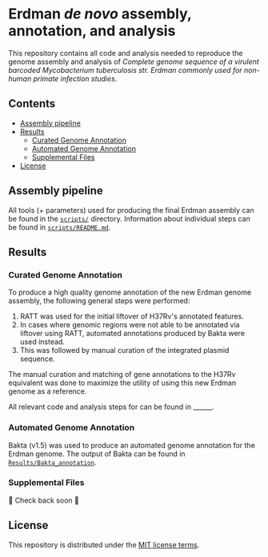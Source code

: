 # Erdman *de novo* assembly, annotation, and analysis
This repository contains all code and analysis needed to reproduce the genome assembly and analysis of  *Complete genome sequence of a virulent barcoded Mycobacterium tuberculosis str. Erdman commonly used for non-human primate infection studies*. <br>

## Contents
- [Assembly pipeline](#assembly-pipeline)
- [Results](#Results)
  - [Curated Genome Annotation](#curated-genome-annotation)
  - [Automated Genome Annotation](#automated-genome-annotation)
  - [Supplemental Files](#supplemental-files)
- [License](#license)

## Assembly pipeline
All tools (+ parameters) used for producing the final Erdman assembly can be found in the [`scripts/`](scripts/) directory.
Information about individual steps can be found in [`scripts/README.md`](scripts/README.md).

## Results

### Curated Genome Annotation

To produce a high quality genome annotation of the new Erdman genome assembly, the following general steps were performed:

1) RATT was used for the initial liftover of H37Rv's annotated features.
2) In cases where genomic regions were not able to be annotated via liftover using RATT, automated annotations produced by Bakta were used instead.
3) This was followed by manual curation of the integrated plasmid sequence. 

The manual curation and matching of gene annotations to the H37Rv equivalent was done to maximize the utility of using this new Erdman genome as a reference.

All relevant code and analysis steps for can be found in ______.


### Automated Genome Annotation

Bakta (v1.5) was used to produce an automated genome annotation for the Erdman genome.
The output of Bakta can be found in [`Results/Bakta_annotation`](Results/Bakta_annotation).

### Supplemental Files
🚧 Check back soon 🚧

## License
This repository is distributed under the [MIT license terms](LICENSE).
